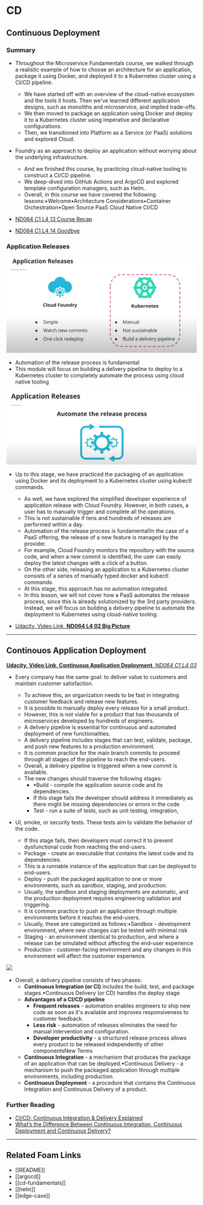 # CD

## Continuous Deployment

### Summary

- Throughout the Microservice Fundamentals course, we walked through a realistic example of how to choose an architecture for an application, package it using Docker, and deployed it to a Kubernetes cluster using a CI/CD pipeline.

  - We have started off with an overview of the cloud-native ecosystem and the tools it hosts. Then we've learned different application designs, such as monoliths and microservice, and implied trade-offs.
  - We then moved to package an application using Docker and deploy it to a Kubernetes cluster using imperative and declarative configurations.
  - Then, we transitioned into Platform as a Service (or PaaS) solutions and explored Cloud.

- Foundry as an approach to deploy an application without worrying about the underlying infrastructure.

  - And we finished this course, by practicing cloud-native tooling to construct a CI/CD pipeline.
  - We deep-dived into GitHub Actions and ArgoCD and explored template configuration managers, such as Helm.
  - Overall, in this course we have covered the following lessons:•Welcome•Architecture Considerations•Container Orchestration•Open Source PaaS Cloud Native CI/CD

- [ND064 C1 L4 13 Course Recap](https://www.youtube.com/watch?v=rb4BOakWoe4&feature=emb_imp_woyt)
- [ND064 C1 L4 14 Goodbye](https://www.youtube.com/watch?v=NabhBOKXn5Y&feature=emb_imp_woyt)

### Application Releases

![](../../assets/images/lessons/udacity_cnf_lesson_5_cicd_app_release_1.png)

- Automation of the release process is fundamental
- This module will focus on building a delivery pipeline to deploy to a Kubernetes cluster to completely automate the process using cloud native tooling

![](../../assets/images/lessons/udacity_cnf_lesson_5_cicd_app_release_2.png)

- Up to this stage, we have practiced the packaging of an application using Docker and its deployment to a Kubernetes cluster using kubectl commands.

  - As well, we have explored the simplified developer experience of application release with Cloud Foundry. However, in both cases, a user has to manually trigger and complete all the operations.
  - This is not sustainable if tens and hundreds of releases are performed within a day.
  - Automation of the release process is fundamental!In the case of a PaaS offering, the release of a new feature is managed by the provider.
  - For example, Cloud Foundry monitors the repository with the source code, and when a new commit is identified, the user can easily deploy the latest changes with a click of a button.
  - On the other side, releasing an application to a Kubernetes cluster consists of a series of manually typed docker and kubectl commands.
  - At this stage, this approach has no automation integrated.
  - In this lesson, we will not cover how a PaaS automates the release process, since this is already solutionized by the 3rd party providers. Instead, we will focus on building a delivery pipeline to automate the deployment to Kubernetes using cloud-native tooling.

- [Udacity, Video Link, **ND064 L4 02 Big Picture**](https://youtu.be/D0WMUP5qMYM)

---

## Continouos Application Deployment

[**Udacity, Video Link, Continuous Application Deployment**, _ND064 C1 L4 03_](https://www.youtube.com/watch?v=p_hVoLkTDp8)

- Every company has the same goal: to deliver value to customers and maintain customer satisfaction.

  - To achieve this, an organization needs to be fast in integrating customer feedback and release new features.
  - It is possible to manually deploy every release for a small product.
  - However, this is not viable for a product that has thousands of microservices developed by hundreds of engineers.
  - A delivery pipeline is essential for continuous and automated deployment of new functionalities.
  - A delivery pipeline includes stages that can test, validate, package, and push new features to a production environment.
  - It is common practice for the main branch commits to proceed through all stages of the pipeline to reach the end-users.
  - Overall, a delivery pipeline is triggered when a new commit is available.
  - The new changes should traverse the following stages:
    - •Build - compile the application source code and its dependencies.
    - If this stage fails the developer should address it immediately as there might be missing dependencies or errors in the code
    - Test - run a suite of tests, such as unit testing, integration,

- UI, smoke, or security tests. These tests aim to validate the behavior of the code.
  - If this stage fails, then developers must correct it to prevent dysfunctional code from reaching the end-users.
  - Package - create an executable that contains the latest code and its dependencies.
  - This is a runnable instance of the application that can be deployed to end-users.
  - Deploy - push the packaged application to one or more environments, such as sandbox, staging, and production.
  - Usually, the sandbox and staging deployments are automatic, and the production deployment requires engineering validation and triggering.
  - It is common practice to push an application through multiple environments before it reaches the end-users.
  - Usually, these are categorized as follows:•Sandbox - development environment, where new changes can be tested with minimal risk
  - Staging - an environment identical to production, and where a release can be simulated without affecting the end-user experience
  - Production - customer-facing environment and any changes in this environment will affect the customer experience.

![](../../assets/images/lessons/udacity_cnf_lesson_5_cicd_cont_deploy_1.png)

- Overall, a delivery pipeline consists of two phases:
  - **Continuous Integration (or CI)** includes the build, test, and package stages.•Continuous Delivery (or CD) handles the deploy stage
  - **Advantages of a CI/CD pipeline**
    - **Frequent releases** - automation enables engineers to ship new code as soon as it's available and improves responsiveness to customer feedback.
    - **Less risk** - automation of releases eliminates the need for manual intervention and configuration.
    - **Developer productivity** - a structured release process allows every product to be released independently of other componentsNew Terms
  - **Continuous Integration** - a mechanism that produces the package of an application that can be deployed.•Continuous Delivery - a mechanism to push the packaged application through multiple environments, including production.
  - **Continuous Deployment** - a procedure that contains the Continuous Integration and Continuous Delivery of a product.

### Further Reading

- [CI/CD: Continuous Integration & Delivery Explained](https://semaphoreci.com/cicd)
- [What’s the Difference Between Continuous Integration, Continuous Deployment and Continuous Delivery?](https://semaphoreci.com/blog/2017/07/27/what-is-the-difference-between-continuous-integration-continuous-deployment-and-continuous-delivery.html)

---

## Related Foam Links

- [[README]]
- [[argocd]]
- [[cd-fundamentals]]
- [[helm]]
- [[edge-case]]
